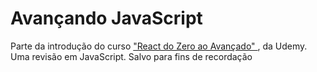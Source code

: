 <h1>Avançando JavaScript</h1>
<p>Parte da introdução do curso <a href="https://www.udemy.com/course/curso-reactjs/"> "React do Zero ao Avançado" </a>, da Udemy. Uma revisão em JavaScript. Salvo para fins de recordação</p>